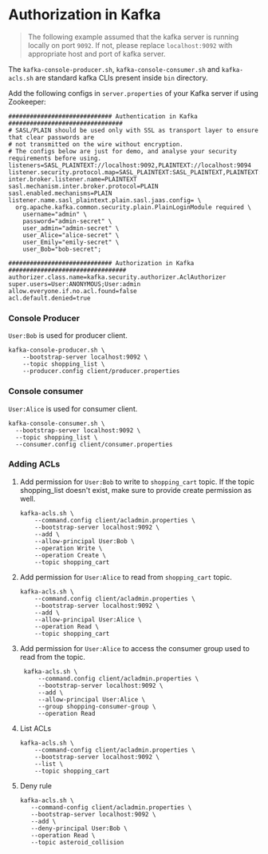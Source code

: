 # Authorization in Kafka

> The following example assumed that the kafka server is running locally on port `9092`.
If not, please replace `localhost:9092` with appropriate host and port of kafka server.

The `kafka-console-producer.sh`, `kafka-console-consumer.sh` and `kafka-acls.sh` are
standard kafka CLIs present inside `bin` directory.

Add the following configs in `server.properties` of your Kafka server if using Zookeeper:

```properties
############################# Authentication in Kafka ################################
# SASL/PLAIN should be used only with SSL as transport layer to ensure that clear passwords are
# not transmitted on the wire without encryption.
# The configs below are just for demo, and analyse your security requirements before using.
listeners=SASL_PLAINTEXT://localhost:9092,PLAINTEXT://localhost:9094
listener.security.protocol.map=SASL_PLAINTEXT:SASL_PLAINTEXT,PLAINTEXT:PLAINTEXT
inter.broker.listener.name=PLAINTEXT
sasl.mechanism.inter.broker.protocol=PLAIN
sasl.enabled.mechanisms=PLAIN
listener.name.sasl_plaintext.plain.sasl.jaas.config= \
  org.apache.kafka.common.security.plain.PlainLoginModule required \
    username="admin" \
    password="admin-secret" \
    user_admin="admin-secret" \
    user_Alice="alice-secret" \
    user_Emily="emily-secret" \
    user_Bob="bob-secret";

############################# Authorization in Kafka #################################
authorizer.class.name=kafka.security.authorizer.AclAuthorizer
super.users=User:ANONYMOUS;User:admin
allow.everyone.if.no.acl.found=false
acl.default.denied=true
```

### Console Producer
`User:Bob` is used for producer client.

```shell
kafka-console-producer.sh \
    --bootstrap-server localhost:9092 \
    --topic shopping_list \
    --producer.config client/producer.properties
```

### Console consumer
`User:Alice` is used for consumer client.

```shell
kafka-console-consumer.sh \
  --bootstrap-server localhost:9092 \
  --topic shopping_list \
  --consumer.config client/consumer.properties
```

### Adding ACLs

1. Add permission for `User:Bob` to write to `shopping_cart` topic.
   If the topic shopping_list doesn't exist, make sure to provide create permission as well.
    ```shell
    kafka-acls.sh \
        --command.config client/acladmin.properties \
        --bootstrap-server localhost:9092 \
        --add \
        --allow-principal User:Bob \
        --operation Write \
        --operation Create \
        --topic shopping_cart
    ```

2. Add permission for `User:Alice` to read from `shopping_cart` topic.
    ```shell
    kafka-acls.sh \
        --command.config client/acladmin.properties \
        --bootstrap-server localhost:9092 \
        --add \
        --allow-principal User:Alice \
        --operation Read \
        --topic shopping_cart
    ```

3. Add permission for `User:Alice` to access the consumer group used to read from the topic.
   ```shell
    kafka-acls.sh \
        --command.config client/acladmin.properties \
        --bootstrap-server localhost:9092 \
        --add \
        --allow-principal User:Alice \
        --group shopping-consumer-group \
        --operation Read
    ```

4. List ACLs
   ```shell
   kafka-acls.sh \
       --command-config client/acladmin.properties \
       --bootstrap-server localhost:9092 \
       --list \
       --topic shopping_cart
   ```

5. Deny rule
   ```shell
   kafka-acls.sh \
      --command-config client/acladmin.properties \
      --bootstrap-server localhost:9092 \
      --add \
      --deny-principal User:Bob \
      --operation Read \
      --topic asteroid_collision
   ```
